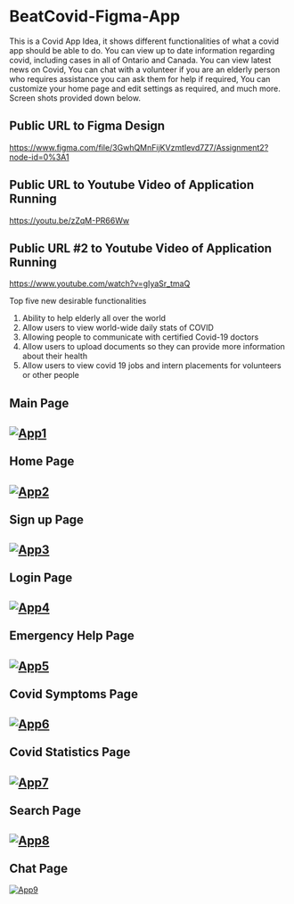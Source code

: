 # BeatCovid-Figma-App

This is a Covid App Idea, it shows different functionalities of what a covid app should be able to do. You can view up to date information regarding covid, including cases in all of Ontario and Canada. You can view latest news on Covid, You can chat with a volunteer if you are an elderly person who requires assistance you can ask them for help if required, You can customize your home page and edit settings as required, and much more. Screen shots provided down below. 

Public URL to Figma Design 
---------------------------

https://www.figma.com/file/3GwhQMnFijKVzmtIevd7Z7/Assignment2?node-id=0%3A1


Public URL to Youtube Video of Application Running
--------------------------------------------------
https://youtu.be/zZqM-PR66Ww

Public URL #2 to Youtube Video of Application Running
--------------------------------------------------
https://www.youtube.com/watch?v=gIyaSr_tmaQ


Top five new desirable functionalities
1. Ability to help elderly all over the world
2. Allow users to view world-wide daily stats of COVID
3. Allowing people to communicate with certified Covid-19 doctors
4. Allow users to upload documents so they can provide more information about their health
5. Allow users to view covid 19 jobs and intern placements for volunteers or other people




Main Page
--------- 
<a href="https://postimg.cc/3kMK1tQ7" width="500" height="600" target="_blank"><img src="https://i.postimg.cc/3kMK1tQ7/App1.png" alt="App1"/></a><br/><br/>
Home Page
--------- 
<a href="https://postimg.cc/phdxr7zQ" width="500" height="600" target="_blank"><img src="https://i.postimg.cc/phdxr7zQ/App2.png" alt="App2"/></a><br/><br/>
Sign up Page
------------
<a href="https://postimg.cc/r0YTrJNB" width="500" height="600" target="_blank"><img src="https://i.postimg.cc/r0YTrJNB/App3.png" alt="App3"/></a><br/><br/>
Login Page
----------
<a href="https://postimg.cc/CZ7SFYBL" width="500" height="600" target="_blank"><img src="https://i.postimg.cc/CZ7SFYBL/App4.png" alt="App4"/></a><br/><br/>
Emergency Help Page
-------------------
<a href="https://postimg.cc/0rFx5VQm" width="500" height="600" target="_blank"><img src="https://i.postimg.cc/0rFx5VQm/App5.png" alt="App5"/></a><br/><br/>
Covid Symptoms Page
-------------------
<a href="https://postimg.cc/qgz4dPk4" width="500" height="600" target="_blank"><img src="https://i.postimg.cc/qgz4dPk4/App6.png" alt="App6"/></a><br/><br/>
Covid Statistics Page
---------------------
<a href="https://postimg.cc/642XLvHy" width="500" height="600" target="_blank"><img src="https://i.postimg.cc/642XLvHy/App7.png" alt="App7"/></a><br/><br/>
Search Page
-----------
<a href="https://postimg.cc/nspnbMLP" width="500" height="600" target="_blank"><img src="https://i.postimg.cc/nspnbMLP/App8.png" alt="App8"/></a><br/><br/>
Chat Page
---------
<a href="https://postimg.cc/SnWmvcm9" width="500" height="600" target="_blank"><img src="https://i.postimg.cc/SnWmvcm9/App9.png" alt="App9"/></a><br/><br/>

